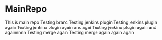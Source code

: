MainRepo
========
This is main repo
Testing branc
Testing jenkins plugin
Testing jenkins plugin again
Testing jenkins plugin again and agai
Testing jenkins plugin again and againnnnn
Testing merge again
Testing merge again again again


